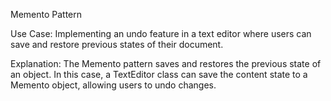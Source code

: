 Memento Pattern

Use Case: Implementing an undo feature in a text editor where users can save and restore previous states of their document.

Explanation: The Memento pattern saves and restores the previous state of an object. In this case, a TextEditor class can save the content state to a Memento object, allowing users to undo changes.

